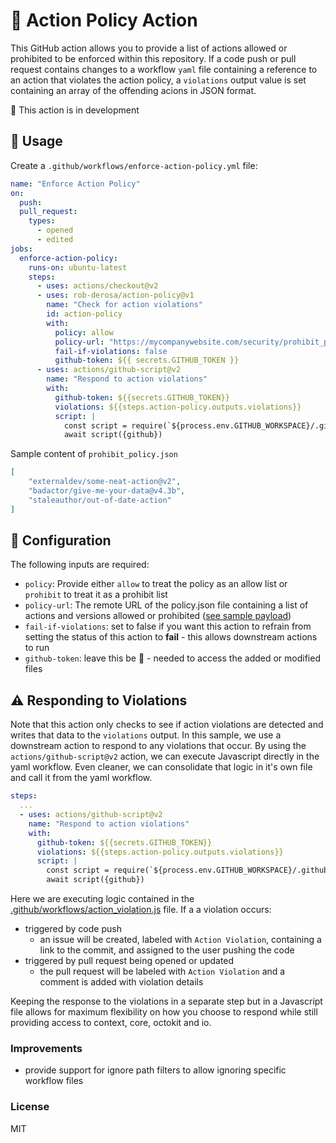 # :construction: Action Policy Action 

This GitHub action allows you to provide a list of actions allowed or prohibited to be enforced within this repository. If a code push or pull request contains changes to a workflow `yaml` file containing a reference to an action that violates the action policy, a `violations` output value is set containing an array of the offending acions in JSON format.

:construction_worker: This action is in development

## :dart: Usage

Create a `.github/workflows/enforce-action-policy.yml` file:

```yaml
name: "Enforce Action Policy"
on:
  push:
  pull_request:
    types:
      - opened
      - edited
jobs:
  enforce-action-policy:
    runs-on: ubuntu-latest
    steps:
      - uses: actions/checkout@v2
      - uses: rob-derosa/action-policy@v1
        name: "Check for action violations"
        id: action-policy
        with:
          policy: allow
          policy-url: "https://mycompanywebsite.com/security/prohibit_policy.json"
          fail-if-violations: false
          github-token: ${{ secrets.GITHUB_TOKEN }}
      - uses: actions/github-script@v2
        name: "Respond to action violations"
        with:
          github-token: ${{secrets.GITHUB_TOKEN}}
          violations: ${{steps.action-policy.outputs.violations}}
          script: |
            const script = require(`${process.env.GITHUB_WORKSPACE}/.github/workflows/action_violation.js`)
            await script({github})
```

Sample content of `prohibit_policy.json`
```json
[
    "externaldev/some-neat-action@v2",
    "badactor/give-me-your-data@v4.3b",
    "staleauthor/out-of-date-action"
]
```

## :pencil: Configuration

The following inputs are required:

- `policy`: Provide either `allow` to treat the policy as an allow list or `prohibit` to treat it as a prohibit list
- `policy-url`: The remote URL of the policy.json file containing a list of actions and versions allowed or prohibited ([see sample payload](#sample-content-of-action-policy-allowjson))
- `fail-if-violations`: set to false if you want this action to refrain from setting the status of this action to **fail** - this allows downstream actions to run
- `github-token`: leave this be :metal: - needed to access the added or modified files


## :warning: Responding to Violations

Note that this action only checks to see if action violations are detected and writes that data to the `violations` output. In this sample,
we use a downstream action to respond to any violations that occur. By using the `actions/github-script@v2` action, we can execute
Javascript directly in the yaml workflow. Even cleaner, we can consolidate that logic in it's own file and call it from the yaml workflow.

```yaml
steps:
  ...
  - uses: actions/github-script@v2
    name: "Respond to action violations"
    with:
      github-token: ${{secrets.GITHUB_TOKEN}}
      violations: ${{steps.action-policy.outputs.violations}}
      script: |
        const script = require(`${process.env.GITHUB_WORKSPACE}/.github/workflows/action_violation.js`)
        await script({github})
```

Here we are executing logic contained in the [.github/workflows/action_violation.js](.github/workflows/action_violation.js) file.
If a a violation occurs:
* triggered by code push
  * an issue will be created, labeled with `Action Violation`, containing a link to the commit, and assigned to the user pushing the code
* triggered by pull request being opened or updated
  * the pull request will be labeled with `Action Violation` and a comment is added with violation details

Keeping the response to the violations in a separate step but in a Javascript file allows for maximum flexibility on how
you choose to respond while still providing access to context, core, octokit and io.


<!-- ## :boom: In Action

**A commit was made that included an update to a workflow file.**
![Action Console Log](assets/action_log.png?raw=true)

**Because a violation was detected, a comment is added to the pull request and labeled. If triggered by a code push, a new issue is created and assigned to the user who pushed the code.**
![Pull request commented on due to violation](assets/pull_request.png?raw=true) -->


### Improvements

* provide support for ignore path filters to allow ignoring specific workflow files

### License

MIT
